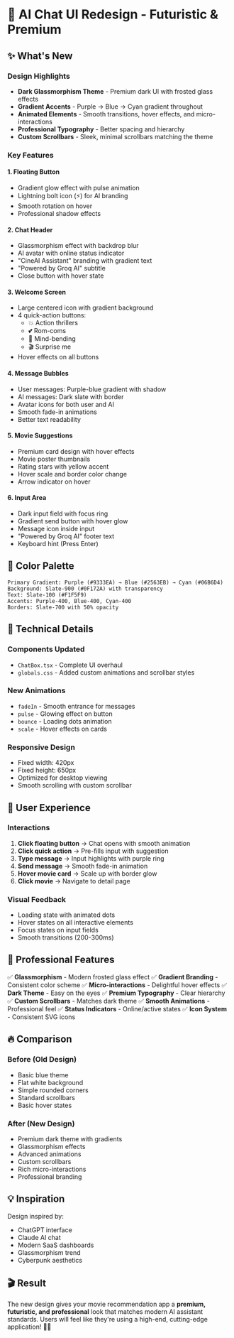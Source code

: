 # 🎨 AI Chat UI Redesign - Futuristic & Premium

## ✨ What's New

### Design Highlights
- **Dark Glassmorphism Theme** - Premium dark UI with frosted glass effects
- **Gradient Accents** - Purple → Blue → Cyan gradient throughout
- **Animated Elements** - Smooth transitions, hover effects, and micro-interactions
- **Professional Typography** - Better spacing and hierarchy
- **Custom Scrollbars** - Sleek, minimal scrollbars matching the theme

### Key Features

#### 1. **Floating Button**
- Gradient glow effect with pulse animation
- Lightning bolt icon (⚡) for AI branding
- Smooth rotation on hover
- Professional shadow effects

#### 2. **Chat Header**
- Glassmorphism effect with backdrop blur
- AI avatar with online status indicator
- "CineAI Assistant" branding with gradient text
- "Powered by Groq AI" subtitle
- Close button with hover state

#### 3. **Welcome Screen**
- Large centered icon with gradient background
- 4 quick-action buttons:
  - 💥 Action thrillers
  - 💕 Rom-coms
  - 🧠 Mind-bending
  - 🎬 Surprise me
- Hover effects on all buttons

#### 4. **Message Bubbles**
- User messages: Purple-blue gradient with shadow
- AI messages: Dark slate with border
- Avatar icons for both user and AI
- Smooth fade-in animations
- Better text readability

#### 5. **Movie Suggestions**
- Premium card design with hover effects
- Movie poster thumbnails
- Rating stars with yellow accent
- Hover scale and border color change
- Arrow indicator on hover

#### 6. **Input Area**
- Dark input field with focus ring
- Gradient send button with hover glow
- Message icon inside input
- "Powered by Groq AI" footer text
- Keyboard hint (Press Enter)

## 🎨 Color Palette

```
Primary Gradient: Purple (#9333EA) → Blue (#2563EB) → Cyan (#06B6D4)
Background: Slate-900 (#0F172A) with transparency
Text: Slate-100 (#F1F5F9)
Accents: Purple-400, Blue-400, Cyan-400
Borders: Slate-700 with 50% opacity
```

## 🚀 Technical Details

### Components Updated
- `ChatBox.tsx` - Complete UI overhaul
- `globals.css` - Added custom animations and scrollbar styles

### New Animations
- `fadeIn` - Smooth entrance for messages
- `pulse` - Glowing effect on button
- `bounce` - Loading dots animation
- `scale` - Hover effects on cards

### Responsive Design
- Fixed width: 420px
- Fixed height: 650px
- Optimized for desktop viewing
- Smooth scrolling with custom scrollbar

## 📱 User Experience

### Interactions
1. **Click floating button** → Chat opens with smooth animation
2. **Click quick action** → Pre-fills input with suggestion
3. **Type message** → Input highlights with purple ring
4. **Send message** → Smooth fade-in animation
5. **Hover movie card** → Scale up with border glow
6. **Click movie** → Navigate to detail page

### Visual Feedback
- Loading state with animated dots
- Hover states on all interactive elements
- Focus states on input fields
- Smooth transitions (200-300ms)

## 🎯 Professional Features

✅ **Glassmorphism** - Modern frosted glass effect
✅ **Gradient Branding** - Consistent color scheme
✅ **Micro-interactions** - Delightful hover effects
✅ **Dark Theme** - Easy on the eyes
✅ **Premium Typography** - Clear hierarchy
✅ **Custom Scrollbars** - Matches dark theme
✅ **Smooth Animations** - Professional feel
✅ **Status Indicators** - Online/active states
✅ **Icon System** - Consistent SVG icons

## 🔥 Comparison

### Before (Old Design)
- Basic blue theme
- Flat white background
- Simple rounded corners
- Standard scrollbars
- Basic hover states

### After (New Design)
- Premium dark theme with gradients
- Glassmorphism effects
- Advanced animations
- Custom scrollbars
- Rich micro-interactions
- Professional branding

## 💡 Inspiration

Design inspired by:
- ChatGPT interface
- Claude AI chat
- Modern SaaS dashboards
- Glassmorphism trend
- Cyberpunk aesthetics

## 🎬 Result

The new design gives your movie recommendation app a **premium, futuristic, and professional** look that matches modern AI assistant standards. Users will feel like they're using a high-end, cutting-edge application! 🚀✨
